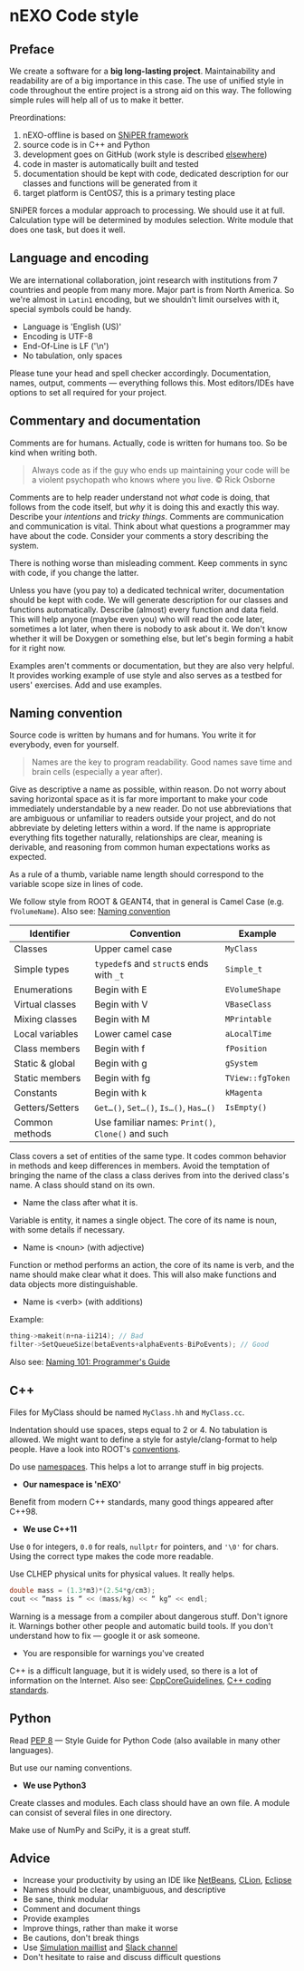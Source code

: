 # nEXO Code style #

## Preface ##

We create a software for a **big long-lasting project**. Maintainability and
readability are of a big importance in this case. The use of unified style in
code throughout the entire project is a strong aid on this way. The following
simple rules will help all of us to make it better.

Preordinations:

1. nEXO-offline is based on [SNiPER framework](https://github.com/SNiPER-Framework)
1. source code is in C++ and Python
1. development goes on GitHub (work style is described [elsewhere](https://ntpc.ucllnl.org/nEXO/index.php/Using_Git))
1. code in master is automatically built and tested
1. documentation should be kept with code, dedicated description for our
classes and functions will be generated from it
1. target platform is CentOS7, this is a primary testing place

SNiPER forces a modular approach to processing. We should use it
at full. Calculation type will be determined by modules selection.
Write module that does one task, but does it well.

## Language and encoding ##

We are international collaboration, joint research with institutions from 7
countries and people from many more. Major part is from North America.
So we're almost in `Latin1` encoding, but we shouldn't limit ourselves
with it, special symbols could be handy.

* Language is 'English (US)'
* Encoding is UTF-8
* End-Of-Line is LF ('\n')
* No tabulation, only spaces

Please tune your head and spell checker accordingly.
Documentation, names, output, comments — everything follows this.
Most editors/IDEs have options to set all required for your project.

## Commentary and documentation ##

Comments are for humans. Actually, code is written for humans too.
So be kind when writing both.

> Always code as if the guy who ends up maintaining your code will be
> a violent psychopath who knows where you live. © Rick Osborne

Comments are to help reader understand not _what_ code is doing, that follows
from the code itself, but _why_ it is doing this and exactly this way. Describe
your _intentions_ and _tricky things_.
Comments are communication and communication is vital. Think
about what questions a programmer may have about the code.
Consider your comments a story describing the system.

There is nothing worse than misleading comment. Keep comments in sync with code,
if you change the latter.

Unless you have (you pay to) a dedicated technical writer, documentation should
be kept with code. We will generate description for our classes and functions
automatically. Describe (almost) every function and data field. This will help
anyone (maybe even you) who will read the code later, sometimes a lot later,
when there is nobody to ask about it. We don't know whether it will be Doxygen
or something else, but let's begin forming a habit for it right now.

Examples aren't comments or documentation, but they are also very helpful.
It provides working example of use style and also serves as a testbed for
users' exercises. Add and use examples.

## Naming convention ##

Source code is written by humans and for humans. You write it for everybody,
even for yourself.

> Names are the key to program readability.
> Good names save time and brain cells (especially a year after).

Give as descriptive a name as possible, within reason. Do not worry about saving
horizontal space as it is far more important to make your code immediately
understandable by a new reader. Do not use abbreviations that are ambiguous or
unfamiliar to readers outside your project, and do not abbreviate by deleting
letters within a word. If the name is appropriate everything fits together
naturally, relationships are clear, meaning is derivable, and reasoning from
common human expectations works as expected.

As a rule of a thumb, variable name length should correspond to the variable
scope size in lines of code.

We follow style from ROOT & GEANT4, that in general is Camel Case (e.g. `fVolumeName`).
Also see: [Naming convention](https://en.wikipedia.org/wiki/Naming_convention_\(programming\))

Identifier | Convention | Example
-----------|------------|--------
Classes | Upper camel case | `MyClass`
Simple types | `typedef`s and `struct`s ends with `_t`| `Simple_t`
Enumerations | Begin with E | `EVolumeShape`
Virtual classes | Begin with V | `VBaseClass`
Mixing classes  | Begin with M | `MPrintable`
Local variables | Lower camel case | `aLocalTime`
Class members   | Begin with f | `fPosition`
Static & global | Begin with g | `gSystem`
Static members  | Begin with fg | `TView::fgToken`
Constants       | Begin with k | `kMagenta`
Getters/Setters | `Get…()`, `Set…()`, `Is…()`, `Has…()` | `IsEmpty()`
Common methods  | Use familiar names: `Print()`, `Clone()` and such |

Class covers a set of entities of the same type. It codes common behavior in
methods and keep differences in members. Avoid the temptation of bringing the
name of the class a class derives from into the derived class's name. A class
should stand on its own.

+ Name the class after what it is.

Variable is entity, it names a single object. The core of its name is noun, with
some details if necessary.

+ Name is \<noun> (with adjective)

Function or method performs an action, the core of its name is verb, and the
name should make clear what it does. This will also make functions and data
objects more distinguishable.

+ Name is \<verb> (with additions)

Example:

```C++
thing->makeit(n+na-ii214); // Bad
filter->SetQueueSize(betaEvents+alphaEvents-BiPoEvents); // Good
```

Also see: [Naming 101: Programmer's Guide](https://blog.elpassion.com/naming-101-quick-guide-on-how-to-name-things-a9bcbfd02f02)

## C++ ##

Files for MyClass should be named `MyClass.hh` and `MyClass.cc`.

Indentation should use spaces, steps equal to 2 or 4. No
tabulation is allowed.
We might want to define a style for astyle/clang-format to help
people.
Have a look into ROOT's [conventions](https://root.cern.ch/coding-conventions).

Do use [namespaces](https://en.wikipedia.org/wiki/Namespace_\(programming\)).
This helps a lot to arrange stuff in big projects.

+ **Our namespace is 'nEXO'**

Benefit from modern C++ standards, many good things appeared
after C++98.

+ **We use C++11**

Use `0` for integers, `0.0` for reals, `nullptr` for pointers, and `'\0'` for
chars. Using the correct type makes the code more readable.

Use CLHEP physical units for physical values. It really helps.

```C++
double mass = (1.3*m3)*(2.54*g/cm3);
cout << “mass is “ << (mass/kg) << “ kg” << endl;
```

Warning is a message from a compiler about dangerous stuff. Don't
ignore it. Warnings bother other people and automatic build tools. If
you don't understand how to fix — google it or ask someone.

+ You are responsible for warnings you've created

C++ is a difficult language, but it is widely used, so there is a lot of
information on the Internet. Also see:
[CppCoreGuidelines](https://github.com/isocpp/CppCoreGuidelines/blob/master/CppCoreGuidelines.md),
[C++ coding standards](https://isocpp.org/wiki/faq/coding-standards).


## Python ##

Read [PEP 8](https://www.python.org/dev/peps/pep-0008/) — Style Guide for Python
Code (also available in many other languages).

But use our naming conventions.

+ **We use Python3**

Create classes and modules. Each class should have an own file. A module can
consist of several files in one directory.

Make use of NumPy and SciPy, it is a great stuff.

## Advice ##

* Increase your productivity by using an IDE like [NetBeans](https://netbeans.org/), 
[CLion](https://www.jetbrains.com/clion/), [Eclipse](https://www.eclipse.org/downloads/packages/) 
* Names should be clear, unambiguous, and descriptive
* Be sane, think modular
* Comment and document things
* Provide examples
* Improve things, rather than make it worse
* Be cautions, don't break things
* Use [Simulation maillist](https://ntpc.ucllnl.org/nEXO/index.php/Email_lists)
and [Slack channel](https://ntpc.ucllnl.org/nEXO/index.php/Communication_Tools)
* Don't hesitate to raise and discuss difficult questions
